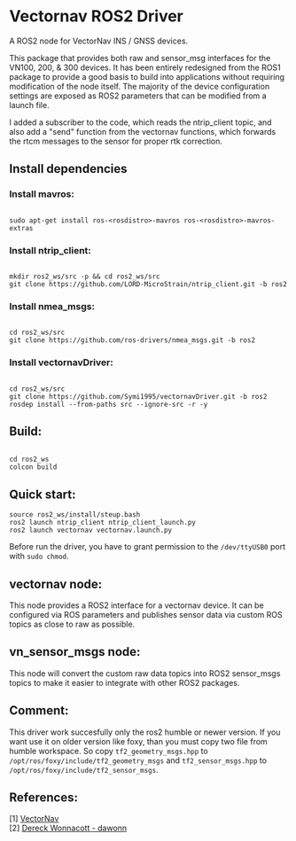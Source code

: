 # Vectornav ROS2 Driver

A ROS2 node for VectorNav INS / GNSS devices. 

This package that provides both raw and sensor_msg interfaces for the VN100, 200, & 300 devices. 
It has been entirely redesigned from the ROS1 package to provide a good basis to build into applications
without requiring modification of the node itself. The majority of the device configuration settings are 
exposed as ROS2 parameters that can be modified from a launch file. 

I added a subscriber to the code, which reads the ntrip_client topic,
and also add a "send" function from the vectornav functions,
which forwards the rtcm messages to the sensor for proper rtk correction.


## Install dependencies

### Install mavros:

```

sudo apt-get install ros-<rosdistro>-mavros ros-<rosdistro>-mavros-extras

```

### Install ntrip_client:

```

mkdir ros2_ws/src -p && cd ros2_ws/src
git clone https://github.com/LORD-MicroStrain/ntrip_client.git -b ros2

```

### Install nmea_msgs:

```

cd ros2_ws/src
git clone https://github.com/ros-drivers/nmea_msgs.git -b ros2

```

### Install vectornavDriver:

```  

cd ros2_ws/src
git clone https://github.com/Symi1995/vectornavDriver.git -b ros2
rosdep install --from-paths src --ignore-src -r -y

```  


## Build:

```

cd ros2_ws
colcon build

```

## Quick start:

```
source ros2_ws/install/steup.bash
ros2 launch ntrip_client ntrip_client_launch.py 
ros2 launch vectornav vectornav.launch.py  

```
Before run the driver, you have to grant permission to the `/dev/ttyUSB0` port with `sudo chmod`.


## vectornav node:

This node provides a ROS2 interface for a vectornav device. It can be configured
via ROS parameters and publishes sensor data via custom ROS topics as close to raw as possible.


## vn_sensor_msgs node:

This node will convert the custom raw data topics into ROS2 sensor_msgs topics to make it easier 
to integrate with other ROS2 packages. 


## Comment:

This driver work succesfully only the ros2 humble or newer version. If you want use it on older version like foxy,
than you must copy two file from humble workspace. So copy `tf2_geometry_msgs.hpp` to `/opt/ros/foxy/include/tf2_geometry_msgs` and `tf2_sensor_msgs.hpp` to `/opt/ros/foxy/include/tf2_sensor_msgs`.


## References:

[1] [VectorNav](http://www.vectornav.com/)  
[2] [Dereck Wonnacott - dawonn](https://github.com/dawonn/vectornav/tree/ros2)